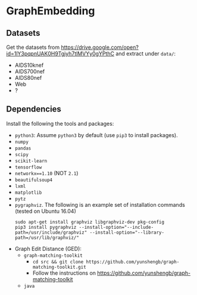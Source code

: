# GraphEmbedding

## Datasets

Get the datasets from https://drive.google.com/open?id=1lY3pqpnUAK0H9Tgjyh7tlMVYy0gYPthC
and extract under `data/`:
* AIDS10knef
* AIDS700nef
* AIDS80nef
* Web
* ?


## Dependencies

Install the following the tools and packages:

* `python3`: Assume `python3` by default (use `pip3` to install packages).
* `numpy`
* `pandas`
* `scipy`
* `scikit-learn`
* `tensorflow`
* `networkx==1.10` (NOT `2.1`)
* `beautifulsoup4`
* `lxml`
* `matplotlib`
* `pytz`
* `pygraphviz`. The following is an example set of installation commands (tested on Ubuntu 16.04) 
    ```
    sudo apt-get install graphviz libgraphviz-dev pkg-config
    pip3 install pygraphviz --install-option="--include-path=/usr/include/graphviz" --install-option="--library-path=/usr/lib/graphviz/"
    ```
* Graph Edit Distance (GED):
    * `graph-matching-toolkit`
        * `cd src && git clone https://github.com/yunshengb/graph-matching-toolkit.git`
        * Follow the instructions on https://github.com/yunshengb/graph-matching-toolkit
    * `java`
    